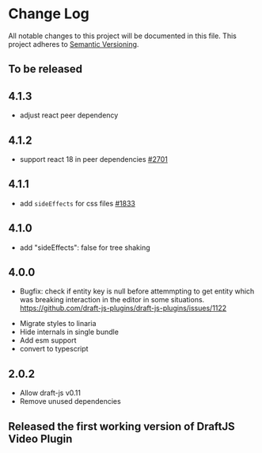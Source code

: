 # Change Log

All notable changes to this project will be documented in this file.
This project adheres to [Semantic Versioning](http://semver.org/).

## To be released

## 4.1.3

- adjust react peer dependency

## 4.1.2

- support react 18 in peer dependencies [#2701](https://github.com/draft-js-plugins/draft-js-plugins/issues/2701)

## 4.1.1

- add `sideEffects` for css files [#1833](https://github.com/draft-js-plugins/draft-js-plugins/issues/1833)

## 4.1.0

- add "sideEffects": false for tree shaking

## 4.0.0

- Bugfix: check if entity key is null before attemmpting to get entity which was breaking interaction in the editor in some situations. https://github.com/draft-js-plugins/draft-js-plugins/issues/1122

* Migrate styles to linaria
* Hide internals in single bundle
* Add esm support
* convert to typescript

## 2.0.2

- Allow draft-js v0.11
- Remove unused dependencies

## Released the first working version of DraftJS Video Plugin
